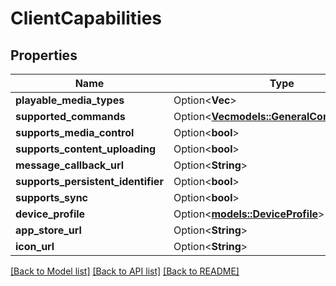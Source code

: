 # ClientCapabilities

## Properties

Name | Type | Description | Notes
------------ | ------------- | ------------- | -------------
**playable_media_types** | Option<**Vec<String>**> |  | [optional]
**supported_commands** | Option<[**Vec<models::GeneralCommandType>**](GeneralCommandType.md)> |  | [optional]
**supports_media_control** | Option<**bool**> |  | [optional]
**supports_content_uploading** | Option<**bool**> |  | [optional]
**message_callback_url** | Option<**String**> |  | [optional]
**supports_persistent_identifier** | Option<**bool**> |  | [optional]
**supports_sync** | Option<**bool**> |  | [optional]
**device_profile** | Option<[**models::DeviceProfile**](DeviceProfile.md)> |  | [optional]
**app_store_url** | Option<**String**> |  | [optional]
**icon_url** | Option<**String**> |  | [optional]

[[Back to Model list]](../README.md#documentation-for-models) [[Back to API list]](../README.md#documentation-for-api-endpoints) [[Back to README]](../README.md)


